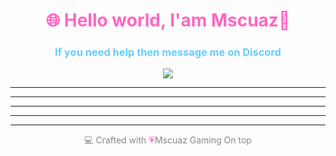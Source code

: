 <h1 align="center" style="color:#FF66C4">🌐 Hello world, I'am Mscuaz💫</h1>
<h3 align="center" style="color:#66CCFF">If you need help then message me on Discord</h3>

<p align="center">
  <img src="https://readme-typing-svg.herokuapp.com?font=Fira+Code&size=24&pause=1000&color=FF66C4&center=true&vCenter=true&width=435&lines=Mscuaz+Hub+Roblox+Scripter;Creator;Fluxus+Android+Ready;Follow+for+Updates!" />
</p>

---

---

---

---

---

<p align="center" style="color:#888">
  💻 Crafted with <span style="color:#FF66C4">💗</span>Mscuaz Gaming On top</strong>
</p>
